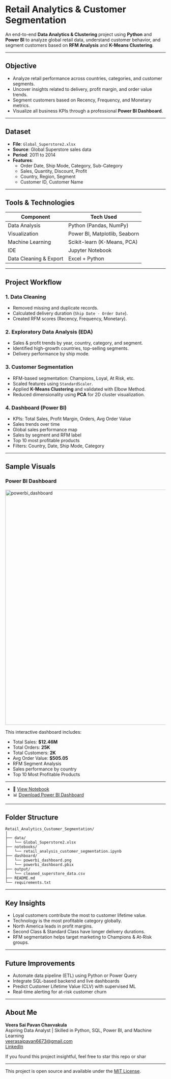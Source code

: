 # Retail Analytics & Customer Segmentation

An end-to-end **Data Analytics & Clustering** project using **Python** and **Power BI** to analyze global retail data, understand customer behavior, and segment customers based on **RFM Analysis** and **K-Means Clustering**.

---

##  Objective

- Analyze retail performance across countries, categories, and customer segments.
- Uncover insights related to delivery, profit margin, and order value trends.
- Segment customers based on Recency, Frequency, and Monetary metrics.
- Visualize all business KPIs through a professional **Power BI Dashboard**.

---

## Dataset

- **File**: `Global_Superstore2.xlsx`
- **Source**: Global Superstore sales data
- **Period**: 2011 to 2014
- **Features**:
  - Order Date, Ship Mode, Category, Sub-Category
  - Sales, Quantity, Discount, Profit
  - Country, Region, Segment
  - Customer ID, Customer Name

---

## Tools & Technologies

| Component | Tech Used |
|----------|-----------|
| Data Analysis | Python (Pandas, NumPy) |
| Visualization | Power BI, Matplotlib, Seaborn |
| Machine Learning | Scikit-learn (K-Means, PCA) |
| IDE | Jupyter Notebook |
| Data Cleaning & Export | Excel + Python |

---

##  Project Workflow

### 1. Data Cleaning
- Removed missing and duplicate records.
- Calculated delivery duration (`Ship Date - Order Date`).
- Created RFM scores (Recency, Frequency, Monetary).

### 2. Exploratory Data Analysis (EDA)
- Sales & profit trends by year, country, category, and segment.
- Identified high-growth countries, top-selling segments.
- Delivery performance by ship mode.

### 3. Customer Segmentation
- RFM-based segmentation: Champions, Loyal, At Risk, etc.
- Scaled features using `StandardScaler`.
- Applied **K-Means Clustering** and validated with Elbow Method.
- Reduced dimensionality using **PCA** for 2D cluster visualization.

### 4. Dashboard (Power BI)
- KPIs: Total Sales, Profit Margin, Orders, Avg Order Value
- Sales trends over time
- Global sales performance map
- Sales by segment and RFM label
- Top 10 most profitable products
- Filters: Country, Date, Ship Mode, Category

---

##  Sample Visuals

###  Power BI Dashboard

<img width="1315" height="738" alt="powerbi_dashboard" src="https://github.com/user-attachments/assets/8a818955-bf5f-49a3-8c65-8aaba3b63977" />


This interactive dashboard includes:
-  Total Sales: **$12.46M**
-  Total Orders: **25K**
-  Total Customers: **2K**
-  Avg Order Value: **$505.05**
-  RFM Segment Analysis
-  Sales performance by country
-  Top 10 Most Profitable Products



---
- 📓 [View Notebook](notebooks/retail_analysis_customer_segmentation.ipynb)
- 📊 [Download Power BI Dashboard](dashboard/powerbi_dashboard.pbix)

---

##  Folder Structure

```
Retail_Analytics_Customer_Segmentation/
│
├── data/
│   └── Global_Superstore2.xlsx
├── notebooks/
│   └── retail_analysis_customer_segmentation.ipynb
├── dashboard/
│   └── powerbi_dashboard.png
│   └── powerbi_dashboard.pbix
├── output/
│   └── cleaned_superstore_data.csv
├── README.md
└── requirements.txt
```

---

##  Key Insights

-  Loyal customers contribute the most to customer lifetime value.
-  Technology is the most profitable category globally.
-  North America leads in profit margins.
-  Second Class & Standard Class have longer delivery durations.
-  RFM segmentation helps target marketing to Champions & At-Risk groups.

---

##  Future Improvements

- Automate data pipeline (ETL) using Python or Power Query
- Integrate SQL-based backend and live dashboards
- Predict Customer Lifetime Value (CLV) with supervised ML
- Real-time alerting for at-risk customer churn

---

##  About Me

**Veera Sai Pavan Chavvakula**  
Aspiring Data Analyst | Skilled in Python, SQL, Power BI, and Machine Learning  
 veerasaipavan6673@gmail.com  
 [LinkedIn]( https://www.linkedin.com/in/veera-sai-pavan-chavvakula-6260a72bb )

If you found this project insightful, feel free to  star this repo or shar

---

This project is open source and available under the [MIT License](LICENSE).
